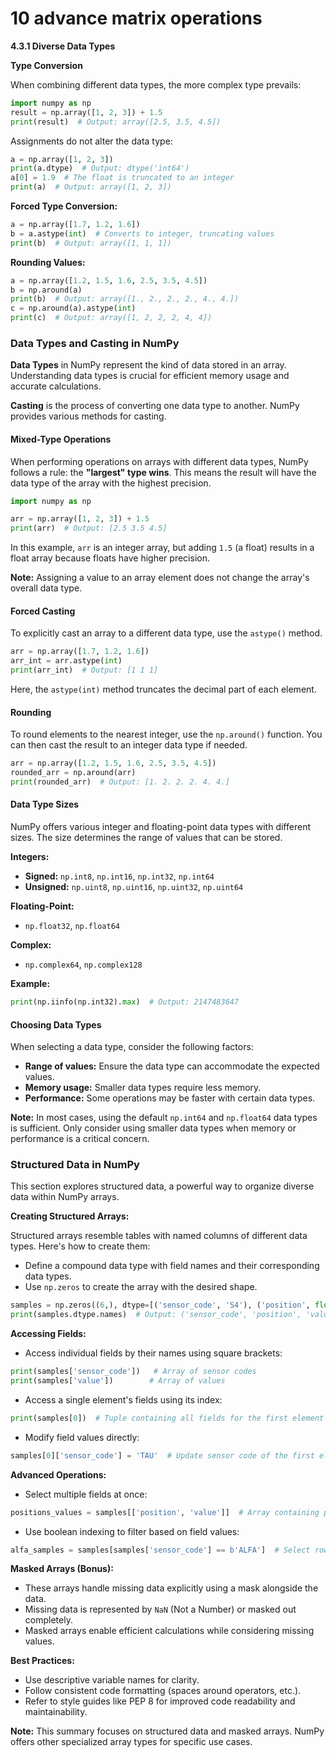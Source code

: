 # 10 advance matrix operations



**4.3.1 Diverse Data Types**

**Type Conversion**

When combining different data types, the more complex type prevails:

```python
import numpy as np
result = np.array([1, 2, 3]) + 1.5
print(result)  # Output: array([2.5, 3.5, 4.5])
```

Assignments do not alter the data type:

```python
a = np.array([1, 2, 3])
print(a.dtype)  # Output: dtype('int64')
a[0] = 1.9  # The float is truncated to an integer
print(a)  # Output: array([1, 2, 3])
```

**Forced Type Conversion:**

```python
a = np.array([1.7, 1.2, 1.6])
b = a.astype(int)  # Converts to integer, truncating values
print(b)  # Output: array([1, 1, 1])
```

**Rounding Values:**

```python
a = np.array([1.2, 1.5, 1.6, 2.5, 3.5, 4.5])
b = np.around(a)
print(b)  # Output: array([1., 2., 2., 2., 4., 4.])
c = np.around(a).astype(int)
print(c)  # Output: array([1, 2, 2, 2, 4, 4])
```

### Data Types and Casting in NumPy

**Data Types** in NumPy represent the kind of data stored in an array. Understanding data types is crucial for efficient memory usage and accurate calculations.

**Casting** is the process of converting one data type to another. NumPy provides various methods for casting.

#### Mixed-Type Operations

When performing operations on arrays with different data types, NumPy follows a rule: the **"largest" type wins**. This means the result will have the data type of the array with the highest precision.

```python
import numpy as np

arr = np.array([1, 2, 3]) + 1.5
print(arr)  # Output: [2.5 3.5 4.5]
```

In this example, `arr` is an integer array, but adding `1.5` (a float) results in a float array because floats have higher precision.

**Note:** Assigning a value to an array element does not change the array's overall data type.

#### Forced Casting

To explicitly cast an array to a different data type, use the `astype()` method.

```python
arr = np.array([1.7, 1.2, 1.6])
arr_int = arr.astype(int)
print(arr_int)  # Output: [1 1 1]
```

Here, the `astype(int)` method truncates the decimal part of each element.

#### Rounding

To round elements to the nearest integer, use the `np.around()` function. You can then cast the result to an integer data type if needed.

```python
arr = np.array([1.2, 1.5, 1.6, 2.5, 3.5, 4.5])
rounded_arr = np.around(arr)
print(rounded_arr)  # Output: [1. 2. 2. 2. 4. 4.]
```

#### Data Type Sizes

NumPy offers various integer and floating-point data types with different sizes. The size determines the range of values that can be stored.

**Integers:**

* **Signed:** `np.int8`, `np.int16`, `np.int32`, `np.int64`
* **Unsigned:** `np.uint8`, `np.uint16`, `np.uint32`, `np.uint64`

**Floating-Point:**

* `np.float32`, `np.float64`

**Complex:**

* `np.complex64`, `np.complex128`

**Example:**

```python
print(np.iinfo(np.int32).max)  # Output: 2147483647
```

#### Choosing Data Types

When selecting a data type, consider the following factors:

* **Range of values:** Ensure the data type can accommodate the expected values.
* **Memory usage:** Smaller data types require less memory.
* **Performance:** Some operations may be faster with certain data types.

**Note:** In most cases, using the default `np.int64` and `np.float64` data types is sufficient. Only consider using smaller data types when memory or performance is a critical concern.

### Structured Data in NumPy

This section explores structured data, a powerful way to organize diverse data within NumPy arrays.

**Creating Structured Arrays:**

Structured arrays resemble tables with named columns of different data types. Here's how to create them:

* Define a compound data type with field names and their corresponding data types.
* Use `np.zeros` to create the array with the desired shape.

```python
samples = np.zeros((6,), dtype=[('sensor_code', 'S4'), ('position', float), ('value', float)])
print(samples.dtype.names)  # Output: ('sensor_code', 'position', 'value')
```

**Accessing Fields:**

* Access individual fields by their names using square brackets:

```python
print(samples['sensor_code'])   # Array of sensor codes
print(samples['value'])        # Array of values
```

* Access a single element's fields using its index:

```python
print(samples[0])  # Tuple containing all fields for the first element
```

* Modify field values directly:

```python
samples[0]['sensor_code'] = 'TAU'  # Update sensor code of the first element
```

**Advanced Operations:**

* Select multiple fields at once:

```python
positions_values = samples[['position', 'value']]  # Array containing position and value columns
```

* Use boolean indexing to filter based on field values:

```python
alfa_samples = samples[samples['sensor_code'] == b'ALFA']  # Select rows with sensor code 'ALFA'
```

**Masked Arrays (Bonus):**

* These arrays handle missing data explicitly using a mask alongside the data.
* Missing data is represented by `NaN` (Not a Number) or masked out completely.
* Masked arrays enable efficient calculations while considering missing values.

**Best Practices:**

* Use descriptive variable names for clarity.
* Follow consistent code formatting (spaces around operators, etc.).
* Refer to style guides like PEP 8 for improved code readability and maintainability.

**Note:** This summary focuses on structured data and masked arrays. NumPy offers other specialized array types for specific use cases.
